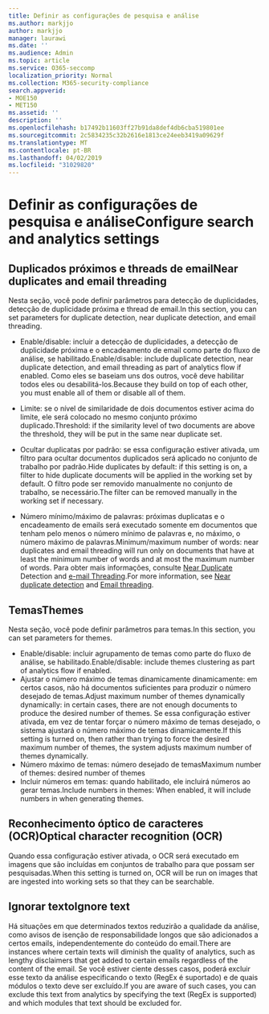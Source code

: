 ```yaml
---
title: Definir as configurações de pesquisa e análise
ms.author: markjjo
author: markjjo
manager: laurawi
ms.date: ''
ms.audience: Admin
ms.topic: article
ms.service: O365-seccomp
localization_priority: Normal
ms.collection: M365-security-compliance
search.appverid:
- MOE150
- MET150
ms.assetid: ''
description: ''
ms.openlocfilehash: b17492b11603ff27b91da8def4db6cba519801ee
ms.sourcegitcommit: 2c5834235c32b2616e1813ce24eeb3419a09629f
ms.translationtype: MT
ms.contentlocale: pt-BR
ms.lasthandoff: 04/02/2019
ms.locfileid: "31029820"
---
```

# <a name="configure-search-and-analytics-settings"></a><span data-ttu-id="3ca35-102">Definir as configurações de pesquisa e análise</span><span class="sxs-lookup"><span data-stu-id="3ca35-102">Configure search and analytics settings</span></span>

## <a name="near-duplicates-and-email-threading"></a><span data-ttu-id="3ca35-103">Duplicados próximos e threads de email</span><span class="sxs-lookup"><span data-stu-id="3ca35-103">Near duplicates and email threading</span></span>

<span data-ttu-id="3ca35-104">Nesta seção, você pode definir parâmetros para detecção de duplicidades, detecção de duplicidade próxima e thread de email.</span><span class="sxs-lookup"><span data-stu-id="3ca35-104">In this section, you can set parameters for duplicate detection, near duplicate detection, and email threading.</span></span>

- <span data-ttu-id="3ca35-105">Enable/disable: incluir a detecção de duplicidades, a detecção de duplicidade próxima e o encadeamento de email como parte do fluxo de análise, se habilitado.</span><span class="sxs-lookup"><span data-stu-id="3ca35-105">Enable/disable: include duplicate detection, near duplicate detection, and email threading as part of analytics flow if enabled.</span></span> <span data-ttu-id="3ca35-106">Como eles se baseiam uns dos outros, você deve habilitar todos eles ou desabilitá-los.</span><span class="sxs-lookup"><span data-stu-id="3ca35-106">Because they build on top of each other, you must enable all of them or disable all of them.</span></span>

- <span data-ttu-id="3ca35-107">Limite: se o nível de similaridade de dois documentos estiver acima do limite, ele será colocado no mesmo conjunto próximo duplicado.</span><span class="sxs-lookup"><span data-stu-id="3ca35-107">Threshold: if the similarity level of two documents are above the threshold, they will be put in the same near duplicate set.</span></span>

- <span data-ttu-id="3ca35-108">Ocultar duplicatas por padrão: se essa configuração estiver ativada, um filtro para ocultar documentos duplicados será aplicado no conjunto de trabalho por padrão.</span><span class="sxs-lookup"><span data-stu-id="3ca35-108">Hide duplicates by default: if this setting is on, a filter to hide duplicate documents will be applied in the working set by default.</span></span> <span data-ttu-id="3ca35-109">O filtro pode ser removido manualmente no conjunto de trabalho, se necessário.</span><span class="sxs-lookup"><span data-stu-id="3ca35-109">The filter can be removed manually in the working set if necessary.</span></span>

- <span data-ttu-id="3ca35-110">Número mínimo/máximo de palavras: próximas duplicatas e o encadeamento de emails será executado somente em documentos que tenham pelo menos o número mínimo de palavras e, no máximo, o número máximo de palavras.</span><span class="sxs-lookup"><span data-stu-id="3ca35-110">Minimum/maximum number of words: near duplicates and email threading will run only on documents that have at least the minimum number of words and at most the maximum number of words.</span></span>
<span data-ttu-id="3ca35-111">Para obter mais informações, consulte [Near Duplicate](near-duplicates.md) Detection and [e-mail Threading](email-threading.md).</span><span class="sxs-lookup"><span data-stu-id="3ca35-111">For more information, see [Near duplicate detection](near-duplicates.md) and [Email threading](email-threading.md).</span></span>

## <a name="themes"></a><span data-ttu-id="3ca35-112">Temas</span><span class="sxs-lookup"><span data-stu-id="3ca35-112">Themes</span></span>

<span data-ttu-id="3ca35-113">Nesta seção, você pode definir parâmetros para temas.</span><span class="sxs-lookup"><span data-stu-id="3ca35-113">In this section, you can set parameters for themes.</span></span>

- <span data-ttu-id="3ca35-114">Enable/disable: incluir agrupamento de temas como parte do fluxo de análise, se habilitado.</span><span class="sxs-lookup"><span data-stu-id="3ca35-114">Enable/disable: include themes clustering as part of analytics flow if enabled.</span></span>
- <span data-ttu-id="3ca35-115">Ajustar o número máximo de temas dinamicamente dinamicamente: em certos casos, não há documentos suficientes para produzir o número desejado de temas.</span><span class="sxs-lookup"><span data-stu-id="3ca35-115">Adjust maximum number of themes dynamically dynamically: in certain cases, there are not enough documents to produce the desired number of themes.</span></span> <span data-ttu-id="3ca35-116">Se essa configuração estiver ativada, em vez de tentar forçar o número máximo de temas desejado, o sistema ajustará o número máximo de temas dinamicamente.</span><span class="sxs-lookup"><span data-stu-id="3ca35-116">If this setting is turned on, then rather than trying to force the desired maximum number of themes, the system adjusts maximum number of themes dynamically.</span></span>
- <span data-ttu-id="3ca35-117">Número máximo de temas: número desejado de temas</span><span class="sxs-lookup"><span data-stu-id="3ca35-117">Maximum number of themes: desired number of themes</span></span>
- <span data-ttu-id="3ca35-118">Incluir números em temas: quando habilitado, ele incluirá números ao gerar temas.</span><span class="sxs-lookup"><span data-stu-id="3ca35-118">Include numbers in themes: When enabled, it will include numbers in when generating themes.</span></span>  

## <a name="optical-character-recognition-ocr"></a><span data-ttu-id="3ca35-119">Reconhecimento óptico de caracteres (OCR)</span><span class="sxs-lookup"><span data-stu-id="3ca35-119">Optical character recognition (OCR)</span></span>

<span data-ttu-id="3ca35-120">Quando essa configuração estiver ativada, o OCR será executado em imagens que são incluídas em conjuntos de trabalho para que possam ser pesquisadas.</span><span class="sxs-lookup"><span data-stu-id="3ca35-120">When this setting is turned on, OCR will be run on images that are ingested into working sets so that they can be searchable.</span></span>

## <a name="ignore-text"></a><span data-ttu-id="3ca35-121">Ignorar texto</span><span class="sxs-lookup"><span data-stu-id="3ca35-121">Ignore text</span></span>

<span data-ttu-id="3ca35-122">Há situações em que determinados textos reduzirão a qualidade da análise, como avisos de isenção de responsabilidade longos que são adicionados a certos emails, independentemente do conteúdo do email.</span><span class="sxs-lookup"><span data-stu-id="3ca35-122">There are instances where certain texts will diminish the quality of analytics, such as lengthy disclaimers that get added to certain emails regardless of the content of the email.</span></span> <span data-ttu-id="3ca35-123">Se você estiver ciente desses casos, poderá excluir esse texto da análise especificando o texto (RegEx é suportado) e de quais módulos o texto deve ser excluído.</span><span class="sxs-lookup"><span data-stu-id="3ca35-123">If you are aware of such cases, you can exclude this text from analytics by specifying the text (RegEx is supported) and which modules that text should be excluded for.</span></span>